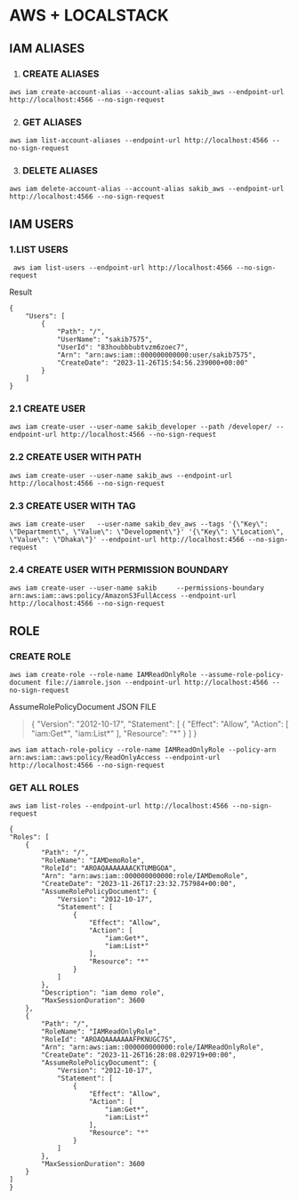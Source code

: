 # AWS + LOCALSTACK

## IAM ALIASES

 1. ### CREATE ALIASES

```
aws iam create-account-alias --account-alias sakib_aws --endpoint-url http://localhost:4566 --no-sign-request
```
 2. ### GET ALIASES

```
aws iam list-account-aliases --endpoint-url http://localhost:4566 --no-sign-request
```

 3. ### DELETE ALIASES

```
aws iam delete-account-alias --account-alias sakib_aws --endpoint-url http://localhost:4566 --no-sign-request
```


## IAM USERS

 ###  1.LIST USERS

```
 aws iam list-users --endpoint-url http://localhost:4566 --no-sign-request
```

Result 

    {
        "Users": [
            {
                "Path": "/",
                "UserName": "sakib7575",
                "UserId": "83houbbbubtvzm6zoec7",
                "Arn": "arn:aws:iam::000000000000:user/sakib7575",
                "CreateDate": "2023-11-26T15:54:56.239000+00:00"
            }
        ]
    }


###  2.1 CREATE USER

```
aws iam create-user --user-name sakib_developer --path /developer/ --endpoint-url http://localhost:4566 --no-sign-request
```

###  2.2 CREATE USER WITH PATH

```
aws iam create-user --user-name sakib_aws --endpoint-url http://localhost:4566 --no-sign-request
```

###  2.3 CREATE USER WITH TAG

```
aws iam create-user   --user-name sakib_dev_aws --tags '{\"Key\": \"Department\", \"Value\": \"Development\"}' '{\"Key\": \"Location\", \"Value\": \"Dhaka\"}' --endpoint-url http://localhost:4566 --no-sign-request
```
###  2.4 CREATE USER WITH PERMISSION BOUNDARY

```
aws iam create-user --user-name sakib     --permissions-boundary arn:aws:iam::aws:policy/AmazonS3FullAccess --endpoint-url http://localhost:4566 --no-sign-request
```



## ROLE

### CREATE ROLE

```
aws iam create-role --role-name IAMReadOnlyRole --assume-role-policy-document file://iamrole.json --endpoint-url http://localhost:4566 --no-sign-request
```

AssumeRolePolicyDocument JSON FILE


> {
>     "Version": "2012-10-17",
>     "Statement": [
>       {
>         "Effect": "Allow",
>         "Action": [
>           "iam:Get*",
>           "iam:List*"
>         ],
>         "Resource": "*"
>       }
>     ]   }



  ```
  aws iam attach-role-policy --role-name IAMReadOnlyRole --policy-arn arn:aws:iam::aws:policy/ReadOnlyAccess --endpoint-url http://localhost:4566 --no-sign-request
```


### GET ALL ROLES
```
aws iam list-roles --endpoint-url http://localhost:4566 --no-sign-request
```

    {
    "Roles": [
        {
            "Path": "/",
            "RoleName": "IAMDemoRole",
            "RoleId": "AROAQAAAAAAACKTUMBGOA",
            "Arn": "arn:aws:iam::000000000000:role/IAMDemoRole",
            "CreateDate": "2023-11-26T17:23:32.757984+00:00",
            "AssumeRolePolicyDocument": {
                "Version": "2012-10-17",
                "Statement": [
                    {
                        "Effect": "Allow",
                        "Action": [
                            "iam:Get*",
                            "iam:List*"
                        ],
                        "Resource": "*"
                    }
                ]
            },
            "Description": "iam demo role",
            "MaxSessionDuration": 3600
        },
        {
            "Path": "/",
            "RoleName": "IAMReadOnlyRole",
            "RoleId": "AROAQAAAAAAAFPKNUGC7S",
            "Arn": "arn:aws:iam::000000000000:role/IAMReadOnlyRole",
            "CreateDate": "2023-11-26T16:28:08.029719+00:00",
            "AssumeRolePolicyDocument": {
                "Version": "2012-10-17",
                "Statement": [
                    {
                        "Effect": "Allow",
                        "Action": [
                            "iam:Get*",
                            "iam:List*"
                        ],
                        "Resource": "*"
                    }
                ]
            },
            "MaxSessionDuration": 3600
        }
    ]
    }